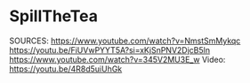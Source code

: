# SpillTheTea
SOURCES:
https://www.youtube.com/watch?v=NmstSmMykqc
https://youtu.be/FiUVwPYYT5A?si=xKjSnPNV2DjcB5ln
https://www.youtube.com/watch?v=345V2MU3E_w
</b>
Video: https://youtu.be/4R8d5uiUhGk
